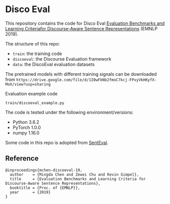# Disco Eval

This repository contains the code for Disco Eval
[Evaluation Benchmarks and Learning Criteriafor Discourse-Aware Sentence Representations](https://arxiv.org/abs/1909.00142) (EMNLP 2019).

The structure of this repo:
- ```train```: the training code
- ```discoeval```: the Discourse Evaluation framework
- ```data```: the DiscoEval evaluation datasets

The pretrained models with different training signals can be downloaded from ```https://drive.google.com/file/d/1I0wFkNb2fmoC7kcj-FPxyVkHKyfX-MoX/view?usp=sharing```

Evaluation example code
```
train/discoeval_example.py
```

The code is tested under the following environment/versions:
- Python 3.6.2
- PyTorch 1.0.0
- numpy 1.16.0

Some code in this repo is adopted from [SentEval](https://github.com/facebookresearch/SentEval). 


## Reference

```
@inproceedings{mchen-discoeval-19,
  author    = {Mingda Chen and Zewei Chu and Kevin Gimpel},
  title     = {Evaluation Benchmarks and Learning Criteria for Discourse-Aware Sentence Representations},
  booktitle = {Proc. of {EMNLP}},
  year      = {2019}
}
```


